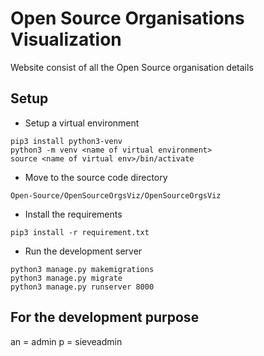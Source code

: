 # Open Source Organisations Visualization

Website consist of all the Open Source organisation details

## Setup

- Setup a virtual environment

```
pip3 install python3-venv
python3 -m venv <name of virtual environment>
source <name of virtual env>/bin/activate
```
- Move to the source code directory

```
Open-Source/OpenSourceOrgsViz/OpenSourceOrgsViz
```

- Install the requirements

```
pip3 install -r requirement.txt 

```
- Run the development server

```
python3 manage.py makemigrations
python3 manage.py migrate
python3 manage.py runserver 8000
```

## For the development purpose 

an = admin
p = sieveadmin


